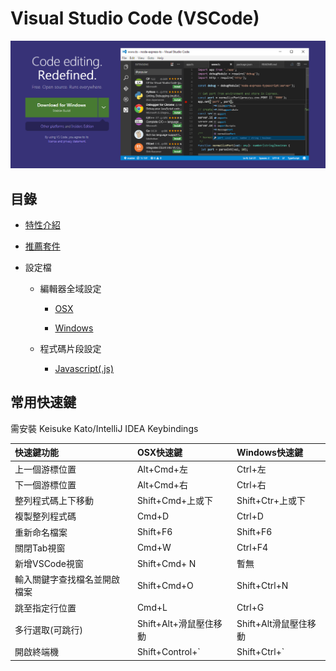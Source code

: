 # Visual Studio Code (VSCode)

![VSCode](./assets/vscode.png)

## 目錄

- [特性介紹](./feature.md)

- [推薦套件](./package.md)

- 設定檔

  - 編輯器全域設定
    
    - [OSX](setting/setting-osx.json)
    
    - [Windows](setting/setting-windows.json)


   - 程式碼片段設定

      - [Javascript(.js)](setting/javascript.json)
 

## 常用快速鍵

需安裝 Keisuke Kato/IntelliJ IDEA Keybindings

| 快速鍵功能 | OSX快速鍵 | Windows快速鍵 |
|:----|:---------|:-------------|
| 上一個游標位置 | Alt+Cmd+左 | Ctrl+左 |
| 下一個游標位置 | Alt+Cmd+右 | Ctrl+右 |
| 整列程式碼上下移動 | Shift+Cmd+上或下 | Shift+Ctr+上或下 |
| 複製整列程式碼 | Cmd+D | Ctrl+D |
| 重新命名檔案 | Shift+F6 | Shift+F6 |
| 關閉Tab視窗 | Cmd+W | Ctrl+F4 |
| 新增VSCode視窗 | Shift+Cmd+ N | 暫無 |
| 輸入關鍵字查找檔名並開啟檔案 | Shift+Cmd+O | Shift+Ctrl+N |
| 跳至指定行位置 | Cmd+L | Ctrl+G |
| 多行選取(可跳行) | Shift+Alt+滑鼠壓住移動 | Shift+Alt滑鼠壓住移動 | 
| 開啟終端機 | Shift+Control+` | Shift+Ctrl+` |
